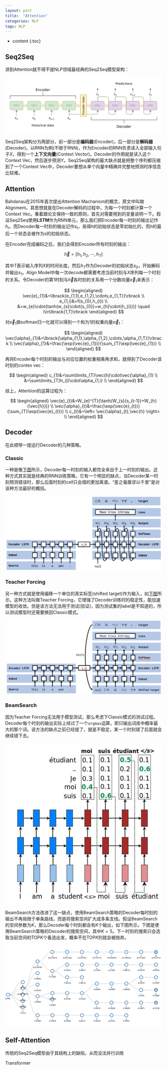 ```yaml
---
layout: post
title:  "Attention"
categories: NLP
tags: NLP 
---
```


* content
{:toc}

## Seq2Seq

讲到Attention就不得不提NLP领域最经典的Seq2Seq模型架构：

![](/img/seq2seq_ts.png)

Seq2Seq架构分为两部分，前一部分是**编码器**(Encoder)，后一部分是**解码器**(Decoder)。以RNN为例(不限于RNN)，作为Encoder的RNN负责读入全部输入句子$X$，得到一个**上下文向量**(Context Vector)。Decoder的作用就是读入这个Context Vec，然后逐步预测$Y$。Seq2Seq架构的最大缺点就是把整个序列都压缩到了一个Context Vec中，Decoder要想从单个向量中精确并完整地预测时序信息比较难。

## Attention

Bahdanau在2015年首次提出Attention Machanism的概念，原文中叫做Alignment。其思想就是在Decoder解码的过程中，为每一个时刻都计算一个Context Vec。秉着跟论文保持一致的原则，首先对需要用到的变量说明一下。假设Seq2Seq使用**LSTM**作为RNN单元，那么我们把Encoder每一时刻的输出记作$h_{t}$，而Decoder每一时刻的输出记作$s_{t}$，易得$h$的初始状态是零初始化的，而$h$的最后一个状态会被作为$s$的初始状态。

在Encoder完成编码之后，我们会得到Encoder所有时刻的输出：

$$
\vec{h}=\lbrack{h_{1},h_{2},\cdots,h_{T}}\rbrack
$$

其中$T$表示输入序列$X$的时间长度。然后$h_{T}$作为Decoder的初始状态$s_{0}$，开始解码并输出$s_{1}$。Align Model中每一次decode都需要考虑当前时刻与$X$序列每一个时刻的关系。令Decoder的第$1$时刻与$\vec{h}$各时刻的关系用一个分数向量$\vec{e}_{1}$来表示：

$$
\begin{aligned}
    \vec{e}_{1}&=\lbrack{e_{1,1},e_{1,2},\cdots,e_{1,T}}\rbrack \\
    e_{1,i}&=f(s_{0},h_{i}) \\
    &=w_{e}\cdot{tanh(w_{s}\cdot{s_{0}}+w_{h}\cdot{h_{i}})} \quad i\in\lbrack{1,T}\rbrack
\end{aligned}
$$

对$\vec{e}_{1}$做softmax归一化就可以得到一个和为$1$的权重向量$\vec{\alpha}_{1}$：

$$
\begin{aligned}
    \vec{\alpha}_{1}&=\lbrack{\alpha_{1,1},\alpha_{1,2},\cdots,\alpha_{1,T}}\rbrack \\
    \vec{\alpha}_{1}&=\frac{\exp(\vec{e}_{1})}{\sum_{T}\exp(\vec{e}_{1})} \\
\end{aligned}
$$

再将Encoder每个时刻的输出与对应位置的权重相乘再求和，就得到了Decoder该时刻的contex vec：

$$
\begin{aligned}
    c_{1}&=\sum\limits_{T}\vec{h}\cdot\vec{\alpha}_{1} \\
    &=\sum\limits_{T}h_{i}\cdot\alpha_{1,i} \\
\end{aligned}
$$

综上，Attention的运算过程为：

$$
\begin{aligned}
    \vec{e}_{t}&=W_{e}^{T}{\tanh(W_{s}{s_{t-1}}+W_{h}{\vec{h}})} \\
    \vec{\alpha}_{t}&=\frac{\exp(\vec{e}_{t})}{\sum_{T}\exp(\vec{e}_{t})} \\
    c_{t}&=\left< \vec{\alpha}_{t},\vec{h} \right> \\
\end{aligned}
$$

## Decoder

在此顺带一提运行Decoder的几种策略。

### Classic

一种是像[下图](https://satopirka.com/2018/02/encoder-decoder%E3%83%A2%E3%83%87%E3%83%AB%E3%81%A8teacher-forcingscheduled-samplingprofessor-forcing/)所示，Decoder每一时刻的输入都完全来自于上一时刻的输出。这种方式其实就是经典的RNN训练策略，它有一个明显的缺点，当Decoder某一时刻预测错误时，那么后面时刻的cell只会错的更加离谱。“差之毫厘谬以千里”是对该种方法最好的概括。

![](/img/without-teacher-forcing.png)

### Teacher Forcing

另一种方式就是使用偏移一个单位的真实标签(shifted target)作为输入，如[下图](https://satopirka.com/2018/02/encoder-decoder%E3%83%A2%E3%83%87%E3%83%AB%E3%81%A8teacher-forcingscheduled-samplingprofessor-forcing/)所示。这种方法叫做Teacher Forcing，它增强了Decoder训练时的稳定性，能加速模型的收敛。但是该方法无法用于测试(验证)，因为测试集的label是不知道的，所以测试模型时还需要换回Classic模式。

![](/img/teacher-forcing.png)

### BeamSearch

因为Teacher Forcing无法用于模型测试，那么考虑下Classic模式的测试过程。Decoder每个时刻的输出实际上经过了一个```argmax```运算，即只输出词库中概率最大的那个词。该方法的缺点之前已经提了，就是不稳定，某一个时刻错了后面就会继续错下去。

![](/img/2018101114371929.png)

BeamSearch方法改进了这一缺点，使用BeamSearch策略的Decoder每时刻的输出不再局限于单条路线，而是将搜索空间扩大成多条支线。假设BeamSearch的空间参数为$K$，那么Decoder每个时刻都会有$K$个输出，如下图所示。下图是使用BeamSearch策略的Decoder的搜索空间，其中$K=5$。下一时刻的搜索只会选取当前空间的TOP$K$个备选出发，概率不在TOP$K$的就会被抛弃。

![](/img/A-partially-completed-beam-search-procedure-with-a-beam-width-of-5-for-an-example-input.png)

## Self-Attention

传统的Seq2Seq模型由于其结构上的缺陷，从而没法并行训练

Transformer
